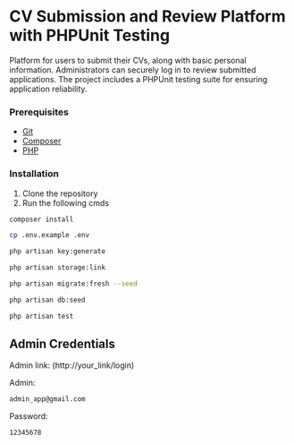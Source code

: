 # CV Submission and Review Platform with PHPUnit Testing

Platform for users to submit their CVs, along with basic personal information. Administrators can securely log in to review submitted applications. The project includes a PHPUnit testing suite for ensuring application reliability.

### Prerequisites

- [Git](https://git-scm.com/)
- [Composer](https://getcomposer.org/)
- [PHP](https://www.php.net/)

### Installation

1. Clone the repository
2. Run the following cmds
 ```bash
composer install
```
 ```bash
cp .env.example .env
```
```bash
php artisan key:generate
 ```
```bash
php artisan storage:link
```
 ```bash
 php artisan migrate:fresh --seed
```
 ```bash
 php artisan db:seed
```
 ```bash
 php artisan test
```
## Admin Credentials
Admin link:  (http://your_link/login)

Admin: 
```bash 
admin_app@gmail.com
```
Password: 
```bash
12345678
```
